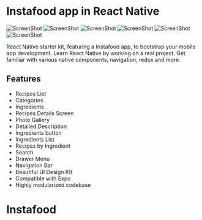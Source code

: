 # Instafood app in React Native

![ScreenShot](https://github.com/samyka/Instafood/blob/master/ScreenShot/Home.png)
![ScreenShot](https://github.com/samyka/Instafood/blob/master/ScreenShot/Home.png)
![ScreenShot](https://github.com/samyka/Instafood/blob/master/ScreenShot/foo-details.png)
![ScreenShot](https://github.com/samyka/Instafood/blob/master/ScreenShot/Categories.png)
![ScreenShot](https://github.com/samyka/Instafood/blob/master/ScreenShot/Categories-list.png)
![ScreenShot](https://github.com/samyka/Instafood/blob/master/ScreenShot/Search-result.png)

React Native starter kit, featuring a Instafood app, to bootstrap your mobile app development. Learn React Native by working on a real project. Get familiar with various native components, navigation, redux and more.

## Features

- Recipes List
- Categories
- Ingredients
- Recipes Details Screen
- Photo Gallery
- Detailed Description
- Ingredients button
- Ingredients List
- Recipes by Ingredient
- Search
- Drawer Menu
- Navigation Bar
- Beautiful UI Design Kit
- Compatible with Expo
- Highly modularized codebase
# Instafood
